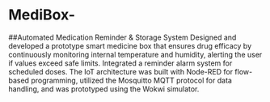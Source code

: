 # MediBox-
##Automated Medication Reminder &amp; Storage System
Designed and developed a prototype smart medicine box that ensures drug efficacy by continuously monitoring internal temperature and humidity, alerting the user if values exceed safe limits. Integrated a reminder alarm system for scheduled doses. The IoT architecture was built with Node-RED for flow-based programming, utilized the Mosquitto MQTT protocol for data handling, and was prototyped using the Wokwi simulator.

